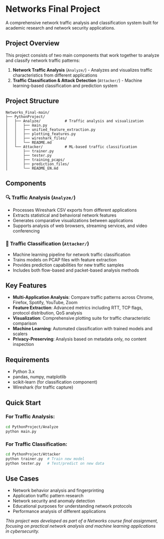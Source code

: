 # Networks Final Project

A comprehensive network traffic analysis and classification system built for academic research and network security applications.

## Project Overview

This project consists of two main components that work together to analyze and classify network traffic patterns:

1. **Network Traffic Analysis** (`Analyze/`) - Analyzes and visualizes traffic characteristics from different applications
2. **Traffic Classification & Attack Detection** (`Attacker/`) - Machine learning-based classification and prediction system

## Project Structure

```
Networks_Final-main/
├── PythonProject/
│   ├── Analyze/           # Traffic analysis and visualization
│   │   ├── main.py
│   │   ├── unified_feature_extraction.py
│   │   ├── plotting_features.py
│   │   ├── wireshark_files/
│   │   └── README.md
│   └── Attacker/          # ML-based traffic classification
│       ├── trainer.py
│       ├── tester.py
│       ├── training_pcaps/
│       ├── prediction_files/
│       └── README_EN.md

```

## Components

### 🔍 Traffic Analysis (`Analyze/`)
- Processes Wireshark CSV exports from different applications
- Extracts statistical and behavioral network features
- Generates comparative visualizations between applications
- Supports analysis of web browsers, streaming services, and video conferencing

### 🤖 Traffic Classification (`Attacker/`)
- Machine learning pipeline for network traffic classification
- Trains models on PCAP files with feature extraction
- Provides prediction capabilities for new traffic samples
- Includes both flow-based and packet-based analysis methods

## Key Features

- **Multi-Application Analysis**: Compare traffic patterns across Chrome, Firefox, Spotify, YouTube, Zoom
- **Feature Extraction**: Advanced metrics including RTT, TCP flags, protocol distribution, QoS analysis
- **Visualization**: Comprehensive plotting suite for traffic characteristic comparison
- **Machine Learning**: Automated classification with trained models and scalers
- **Privacy-Preserving**: Analysis based on metadata only, no content inspection

## Requirements

- Python 3.x
- pandas, numpy, matplotlib
- scikit-learn (for classification component)
- Wireshark (for traffic capture)

## Quick Start

### For Traffic Analysis:
```bash
cd PythonProject/Analyze
python main.py
```

### For Traffic Classification:
```bash
cd PythonProject/Attacker
python trainer.py  # Train new model
python tester.py   # Test/predict on new data
```

## Use Cases

- Network behavior analysis and fingerprinting
- Application traffic pattern research
- Network security and anomaly detection
- Educational purposes for understanding network protocols
- Performance analysis of different applications



*This project was developed as part of a Networks course final assignment, focusing on practical network analysis and machine learning applications in cybersecurity.* 
